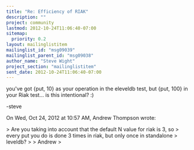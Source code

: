 ```yaml
---
title: "Re: Efficiency of RIAK"
description: ""
project: community
lastmod: 2012-10-24T11:06:40-07:00
sitemap:
  priority: 0.2
layout: mailinglistitem
mailinglist_id: "msg09039"
mailinglist_parent_id: "msg09038"
author_name: "Steve Wight"
project_section: "mailinglistitem"
sent_date: 2012-10-24T11:06:40-07:00
---
```



you've got {put, 10} as your operation in the eleveldb test, but {put, 100}
in your Riak test... is this intentional? :)

-steve

On Wed, Oct 24, 2012 at 10:57 AM, Andrew Thompson wrote:

&gt; Are you taking into account that the default N value for riak is 3, so
&gt; every put you do is done 3 times in riak, but only once in standalone
&gt; leveldb?
&gt;
&gt; Andrew
&gt;

